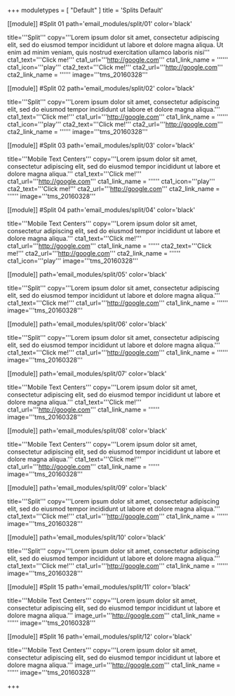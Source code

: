 +++
moduletypes = [ "Default" ]
title = 'Splits Default'

[[module]] #Split 01
path='email_modules/split/01'
color='black'

  title='''Split'''
  copy='''Lorem ipsum dolor sit amet, consectetur adipiscing elit, sed do eiusmod tempor incididunt ut labore et dolore magna aliqua. Ut enim ad minim veniam, quis nostrud exercitation ullamco laboris nisi'''
  cta1_text='''Click me!'''
  cta1_url='''http://google.com'''
	cta1_link_name = ''''''
  cta1_icon='''play'''
  cta2_text='''Click me!'''
  cta2_url='''http://google.com'''
	cta2_link_name = ''''''
  image='''tms_20160328'''

[[module]] #Split 02
path='email_modules/split/02'
color='black'

  title='''Split'''
  copy='''Lorem ipsum dolor sit amet, consectetur adipiscing elit, sed do eiusmod tempor incididunt ut labore et dolore magna aliqua.'''
  cta1_text='''Click me!'''
  cta1_url='''http://google.com'''
	cta1_link_name = ''''''
  cta1_icon='''play'''
  cta2_text='''Click me!'''
  cta2_url='''http://google.com'''
	cta2_link_name = ''''''
  image='''tms_20160328'''

[[module]] #Split 03
path='email_modules/split/03'
color='black'

  title='''Mobile Text Centers'''
  copy='''Lorem ipsum dolor sit amet, consectetur adipiscing elit, sed do eiusmod tempor incididunt ut labore et dolore magna aliqua.'''
  cta1_text='''Click me!'''
  cta1_url='''http://google.com'''
	cta1_link_name = ''''''
  cta1_icon='''play'''
  cta2_text='''Click me!'''
  cta2_url='''http://google.com'''
	cta2_link_name = ''''''
  image='''tms_20160328'''

[[module]] #Split 04
path='email_modules/split/04'
color='black'

  title='''Mobile Text Centers'''
  copy='''Lorem ipsum dolor sit amet, consectetur adipiscing elit, sed do eiusmod tempor incididunt ut labore et dolore magna aliqua.'''
  cta1_text='''Click me!'''
  cta1_url='''http://google.com'''
	cta1_link_name = ''''''
  cta2_text='''Click me!'''
  cta2_url='''http://google.com'''
	cta2_link_name = ''''''
  cta1_icon='''play'''
  image='''tms_20160328'''

[[module]]
path='email_modules/split/05'
color='black'

  title='''Split'''
  copy='''Lorem ipsum dolor sit amet, consectetur adipiscing elit, sed do eiusmod tempor incididunt ut labore et dolore magna aliqua.'''
  cta1_text='''Click me!'''
  cta1_url='''http://google.com'''
	cta1_link_name = ''''''
  image='''tms_20160328'''

[[module]]
path='email_modules/split/06'
color='black'

  title='''Split'''
  copy='''Lorem ipsum dolor sit amet, consectetur adipiscing elit, sed do eiusmod tempor incididunt ut labore et dolore magna aliqua.'''
  cta1_text='''Click me!'''
  cta1_url='''http://google.com'''
	cta1_link_name = ''''''
  image='''tms_20160328'''

[[module]]
path='email_modules/split/07'
color='black'

  title='''Mobile Text Centers'''
  copy='''Lorem ipsum dolor sit amet, consectetur adipiscing elit, sed do eiusmod tempor incididunt ut labore et dolore magna aliqua.'''
  cta1_text='''Click me!'''
  cta1_url='''http://google.com'''
	cta1_link_name = ''''''
  image='''tms_20160328'''

[[module]]
path='email_modules/split/08'
color='black'

  title='''Mobile Text Centers'''
  copy='''Lorem ipsum dolor sit amet, consectetur adipiscing elit, sed do eiusmod tempor incididunt ut labore et dolore magna aliqua.'''
  cta1_text='''Click me!'''
  cta1_url='''http://google.com'''
	cta1_link_name = ''''''
  image='''tms_20160328'''

[[module]]
path='email_modules/split/09'
color='black'

  title='''Split'''
  copy='''Lorem ipsum dolor sit amet, consectetur adipiscing elit, sed do eiusmod tempor incididunt ut labore et dolore magna aliqua.'''
  cta1_text='''Click me!'''
  cta1_url='''http://google.com'''
	cta1_link_name = ''''''
  image='''tms_20160328'''

[[module]]
path='email_modules/split/10'
color='black'

  title='''Split'''
  copy='''Lorem ipsum dolor sit amet, consectetur adipiscing elit, sed do eiusmod tempor incididunt ut labore et dolore magna aliqua.'''
  cta1_text='''Click me!'''
  cta1_url='''http://google.com'''
	cta1_link_name = ''''''
  image='''tms_20160328'''

[[module]] #Split 15
path='email_modules/split/11'
color='black'

  title='''Mobile Text Centers'''
  copy='''Lorem ipsum dolor sit amet, consectetur adipiscing elit, sed do eiusmod tempor incididunt ut labore et dolore magna aliqua.'''
  image_url='''http://google.com'''
	cta1_link_name = ''''''
  image='''tms_20160328'''

[[module]] #Split 16
path='email_modules/split/12'
color='black'

  title='''Mobile Text Centers'''
  copy='''Lorem ipsum dolor sit amet, consectetur adipiscing elit, sed do eiusmod tempor incididunt ut labore et dolore magna aliqua.'''
  image_url='''http://google.com'''
	cta1_link_name = ''''''
  image='''tms_20160328'''


+++